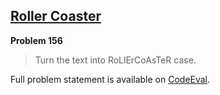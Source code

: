 [Roller Coaster][ce]
--------------------

**Problem 156**

> Turn the text into RoLlErCoAsTeR case.

Full problem statement is available on [CodeEval][ce].

[ce]: https://www.codeeval.com/browse/156/
      "View problem statement on CodeEval"
